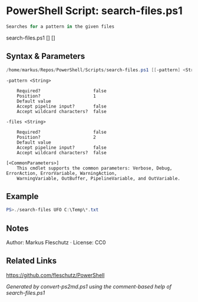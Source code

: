 # PowerShell Script: search-files.ps1
```powershell
Searches for a pattern in the given files
```

search-files.ps1 [<pattern>] [<files>]

## Syntax & Parameters
```powershell
/home/markus/Repos/PowerShell/Scripts/search-files.ps1 [[-pattern] <String>] [[-files] <String>] [<CommonParameters>]
```

```
-pattern <String>
    
    Required?                    false
    Position?                    1
    Default value                
    Accept pipeline input?       false
    Accept wildcard characters?  false
```

```
-files <String>
    
    Required?                    false
    Position?                    2
    Default value                
    Accept pipeline input?       false
    Accept wildcard characters?  false
```

```
[<CommonParameters>]
    This cmdlet supports the common parameters: Verbose, Debug, ErrorAction, ErrorVariable, WarningAction, 
    WarningVariable, OutBuffer, PipelineVariable, and OutVariable.
```

## Example
```powershell
PS>./search-files UFO C:\Temp\*.txt
```


## Notes
Author: Markus Fleschutz · License: CC0

## Related Links
https://github.com/fleschutz/PowerShell

*Generated by convert-ps2md.ps1 using the comment-based help of search-files.ps1*
